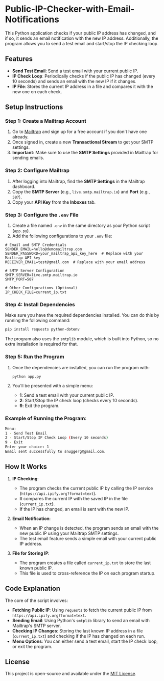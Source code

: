 # Public-IP-Checker-with-Email-Notifications
This Python application checks if your public IP address has changed, and if so, it sends an email notification with the new IP address. Additionally, the program allows you to send a test email and start/stop the IP checking loop.

## Features
- **Send Test Email**: Send a test email with your current public IP.
- **IP Check Loop**: Periodically checks if the public IP has changed (every 10 seconds) and sends an email with the new IP if it changes.
- **IP File**: Stores the current IP address in a file and compares it with the new one on each check.

## Setup Instructions

### Step 1: Create a Mailtrap Account
1. Go to [Mailtrap](https://mailtrap.io/) and sign up for a free account if you don't have one already.
2. Once signed in, create a new **Transactional Stream** to get your SMTP settings.
3. **Important**: Make sure to use the **SMTP Settings** provided in Mailtrap for sending emails.

### Step 2: Configure Mailtrap
1. After logging into Mailtrap, find the **SMTP Settings** in the Mailtrap dashboard.
2. Copy the **SMTP Server** (e.g., `live.smtp.mailtrap.io`) and **Port** (e.g., `587`).
3. Copy your **API Key** from the **Inboxes** tab.

### Step 3: Configure the `.env` File
1. Create a file named `.env` in the same directory as your Python script (`app.py`).
2. Add the following configurations to your `.env` file:

```env
# Email and SMTP Credentials
SENDER_EMAIL=hello@demomailtrap.com
SENDER_PASSWORD=your_mailtrap_api_key_here  # Replace with your Mailtrap API key
RECEIVER_EMAIL=test@gmail.com  # Replace with your email address

# SMTP Server Configuration
SMTP_SERVER=live.smtp.mailtrap.io
SMTP_PORT=587

# Other Configurations (Optional)
IP_CHECK_FILE=current_ip.txt
```

### Step 4: Install Dependencies
Make sure you have the required dependencies installed. You can do this by running the following command:

```bash
pip install requests python-dotenv
```

The program also uses the `smtplib` module, which is built into Python, so no extra installation is required for that.

### Step 5: Run the Program
1. Once the dependencies are installed, you can run the program with:

   ```bash
   python app.py
   ```

2. You'll be presented with a simple menu:
   - **1**: Send a test email with your current public IP.
   - **2**: Start/Stop the IP check loop (checks every 10 seconds).
   - **9**: Exit the program.

### Example of Running the Program:

```bash
Menu:
1 - Send Test Email
2 - Start/Stop IP Check Loop (Every 10 seconds)
9 - Exit
Enter your choice: 1
Email sent successfully to snuggerg@gmail.com.
```

## How It Works
1. **IP Checking**:
   - The program checks the current public IP by calling the IP service (`https://api.ipify.org?format=text`).
   - It compares the current IP with the saved IP in the file (`current_ip.txt`).
   - If the IP has changed, an email is sent with the new IP.
   
2. **Email Notification**:
   - When an IP change is detected, the program sends an email with the new public IP using your Mailtrap SMTP settings.
   - The test email feature sends a simple email with your current public IP address.

3. **File for Storing IP**:
   - The program creates a file called `current_ip.txt` to store the last known public IP.
   - This file is used to cross-reference the IP on each program startup.

## Code Explanation

The core of the script involves:
- **Fetching Public IP**: Using `requests` to fetch the current public IP from `https://api.ipify.org?format=text`.
- **Sending Email**: Using Python's `smtplib` library to send an email with Mailtrap's SMTP server.
- **Checking IP Changes**: Storing the last known IP address in a file (`current_ip.txt`) and checking if the IP has changed on each run.
- **Menu Options**: You can either send a test email, start the IP check loop, or exit the program.

## License

This project is open-source and available under the [MIT License](LICENSE).
